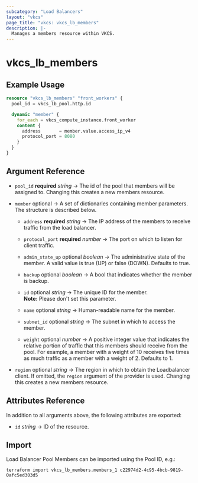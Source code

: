 ```yaml
---
subcategory: "Load Balancers"
layout: "vkcs"
page_title: "vkcs: vkcs_lb_members"
description: |-
  Manages a members resource within VKCS.
---
```


# vkcs_lb_members



## Example Usage
```terraform
resource "vkcs_lb_members" "front_workers" {
  pool_id = vkcs_lb_pool.http.id

  dynamic "member" {
    for_each = vkcs_compute_instance.front_worker
    content {
      address       = member.value.access_ip_v4
      protocol_port = 8080
    }
  }
}
```
## Argument Reference
- `pool_id` **required** *string* &rarr;  The id of the pool that members will be assigned to. Changing this creates a new members resource.

- `member` optional &rarr;  A set of dictionaries containing member parameters. The structure is described below.
    - `address` **required** *string* &rarr;  The IP address of the members to receive traffic from the load balancer.

    - `protocol_port` **required** *number* &rarr;  The port on which to listen for client traffic.

    - `admin_state_up` optional *boolean* &rarr;  The administrative state of the member. A valid value is true (UP) or false (DOWN). Defaults to true.

    - `backup` optional *boolean* &rarr;  A bool that indicates whether the member is backup.

    - `id` optional *string* &rarr;  The unique ID for the member. <br>**Note:** Please don't set this parameter.

    - `name` optional *string* &rarr;  Human-readable name for the member.

    - `subnet_id` optional *string* &rarr;  The subnet in which to access the member.

    - `weight` optional *number* &rarr;  A positive integer value that indicates the relative portion of traffic that this members should receive from the pool. For example, a member with a weight of 10 receives five times as much traffic as a member with a weight of 2. Defaults to 1.

- `region` optional *string* &rarr;  The region in which to obtain the Loadbalancer client. If omitted, the `region` argument of the provider is used. Changing this creates a new members resource.


## Attributes Reference
In addition to all arguments above, the following attributes are exported:
- `id` *string* &rarr;  ID of the resource.



## Import

Load Balancer Pool Members can be imported using the Pool ID, e.g.:

```shell
terraform import vkcs_lb_members.members_1 c22974d2-4c95-4bcb-9819-0afc5ed303d5
```
